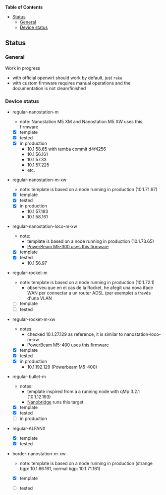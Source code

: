 <!-- START doctoc generated TOC please keep comment here to allow auto update -->
<!-- DON'T EDIT THIS SECTION, INSTEAD RE-RUN doctoc TO UPDATE -->
**Table of Contents**

- [Status](#status)
  - [General](#general)
  - [Device status](#device-status)

<!-- END doctoc generated TOC please keep comment here to allow auto update -->

## Status

### General

Work in progress

- with official openwrt should work by default, just `rake`
- with custom firmware requires manual operations and the documentation is not clean/finished

### Device status

- regular-nanostation-m

    - note: Nanostation M5 XM and Nanostation M5 XW uses this firmware
    - [x] template
    - [x] tested
    - [x] in production
        - 10.1.58.65 with temba commit d4f4256
        - 10.1.56.161
        - 10.1.57.33
        - 10.1.57.225
        - etc.

- regular-nanostation-m-xw

    - note: template is based on a node running in production (10.1.71.97)
    - [x] template
    - [x] tested
    - [x] in production
      - 10.1.57.193
      - 10.1.58.161

- regular-nanostation-loco-m-xw

    - note:
        - template is based on a node running in production (10.1.73.65)
        - [PowerBeam M5-300 uses this firmware](https://openwrt.org/toh/ubiquiti/powerbeam?s[]=powerbeam)
    - [x] template
    - [x] tested
      - 10.1.56.97

- regular-rocket-m

    - note: template is based on a node running in production (10.1.72.1)
        - observeu que en el cas de la Rocket, he afegit una nova iface WAN per connectar a un router ADSL (per exemple) a través d'una VLAN
    - [ ] template
    - [ ] tested

- regular-rocket-m-xw

    - notes:
        - checked 10.1.27.129 as reference, it is similar to nanostation-loco-m-xw
        - [PowerBeam M5-400 uses this firmware](https://openwrt.org/toh/ubiquiti/powerbeam?s[]=powerbeam)
    - [x] template
    - [x] tested
    - [x] in production
      - 10.1.192.129 (Powerbeam M5-400)

- regular-bullet-m

    - notes:
        - template inspired from a a running node with qMp 3.2.1 (10.1.12.193)
        - [Nanobridge](https://openwrt.org/toh/ubiquiti/airmaxm) runs this target
    - [x] template
    - [x] tested
    - [ ] in production

- regular-ALFANX
    - [x] template
    - [x] tested

- border-nanostation-m-xw

    - note: template is based on a node running in production (strange bgp: 10.1.66.161, normal bgp: 10.1.71.161)
    - [x] template
    - [ ] tested

